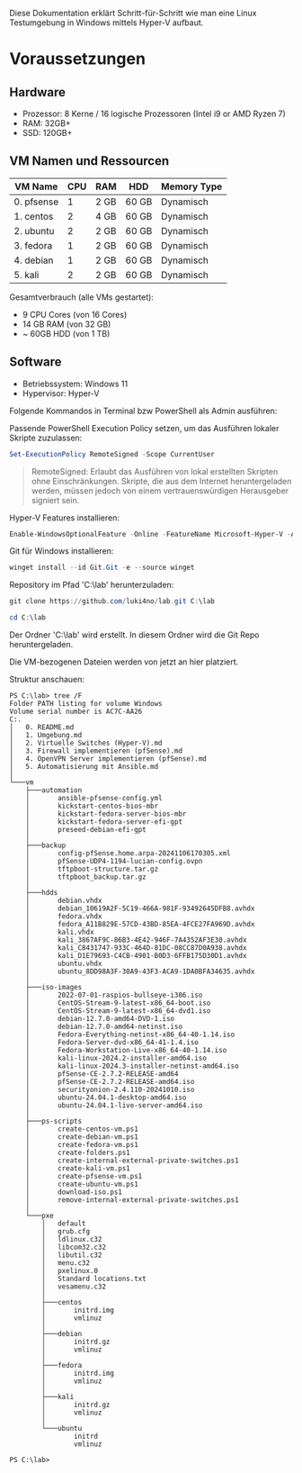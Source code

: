 Diese Dokumentation erklärt Schritt-für-Schritt wie man eine Linux Testumgebung in Windows mittels Hyper-V aufbaut.

# Voraussetzungen

## Hardware

* Prozessor: 8 Kerne / 16 logische Prozessoren (Intel i9 or AMD Ryzen 7)
* RAM: 32GB+
* SSD: 120GB+

## VM Namen und Ressourcen

| VM Name       | CPU | RAM   | HDD       | Memory Type |
|---------------|-----|-------|-----------|-------------|
| 0. pfsense    | 1   | 2 GB  | 60 GB     | Dynamisch   |
| 1. centos     | 2   | 4 GB  | 60 GB     | Dynamisch   |
| 2. ubuntu     | 2   | 2 GB  | 60 GB     | Dynamisch   |
| 3. fedora     | 1   | 2 GB  | 60 GB     | Dynamisch   |
| 4. debian     | 1   | 2 GB  | 60 GB     | Dynamisch   |
| 5. kali       | 2   | 2 GB  | 60 GB     | Dynamisch   |

Gesamtverbrauch (alle VMs gestartet):
* 9 CPU Cores (von 16 Cores)
* 14 GB RAM (von 32 GB)
* ~ 60GB HDD (von 1 TB)

## Software

* Betriebssystem: Windows 11
* Hypervisor: Hyper-V

Folgende Kommandos in Terminal bzw PowerShell als Admin ausführen:

Passende PowerShell Execution Policy setzen, um das Ausführen lokaler Skripte zuzulassen:

```powershell
Set-ExecutionPolicy RemoteSigned -Scope CurrentUser
```
> RemoteSigned: Erlaubt das Ausführen von lokal erstellten Skripten ohne Einschränkungen. Skripte, die aus dem Internet heruntergeladen werden, müssen jedoch von einem vertrauenswürdigen Herausgeber signiert sein.

Hyper-V Features installieren:

```powershell
Enable-WindowsOptionalFeature -Online -FeatureName Microsoft-Hyper-V -All
```

Git für Windows installieren:

```powershell
winget install --id Git.Git -e --source winget
```

Repository im Pfad 'C:\lab' herunterzuladen:

```powershell
git clone https://github.com/luki4no/lab.git C:\lab
```
```powershell
cd C:\lab
```

Der Ordner 'C:\lab' wird erstellt. In diesem Ordner wird die Git Repo heruntergeladen.

Die VM-bezogenen Dateien werden von jetzt an hier platziert.

Struktur anschauen:

```plaintext
PS C:\lab> tree /F
Folder PATH listing for volume Windows
Volume serial number is AC7C-AA26
C:.
│   0. README.md
│   1. Umgebung.md
│   2. Virtuelle Switches (Hyper-V).md
│   3. Firewall implementieren (pfSense).md
│   4. OpenVPN Server implementieren (pfSense).md
│   5. Automatisierung mit Ansible.md
│
└───vm
    ├───automation
    │       ansible-pfsense-config.yml
    │       kickstart-centos-bios-mbr
    │       kickstart-fedora-server-bios-mbr
    │       kickstart-fedora-server-efi-gpt
    │       preseed-debian-efi-gpt
    │
    ├───backup
    │       config-pfSense.home.arpa-20241106170305.xml
    │       pfSense-UDP4-1194-lucian-config.ovpn
    │       tftpboot-structure.tar.gz
    │       tftpboot_backup.tar.gz
    │       
    ├───hdds
    │       debian.vhdx
    │       debian_10619A2F-5C19-466A-981F-93492645DFB8.avhdx
    │       fedora.vhdx
    │       fedora_A11B829E-57CD-43BD-85EA-4FCE27FA969D.avhdx
    │       kali.vhdx
    │       kali_3867AF9C-86B3-4E42-946F-7A4352AF3E30.avhdx
    │       kali_C8431747-933C-464D-81DC-08CC87D0A938.avhdx
    │       kali_D1E79693-C4CB-4901-B0D3-6FFB175D30D1.avhdx
    │       ubuntu.vhdx
    │       ubuntu_8DD98A3F-30A9-43F3-ACA9-1DA0BFA34635.avhdx
    │
    ├───iso-images
    │       2022-07-01-raspios-bullseye-i386.iso
    │       CentOS-Stream-9-latest-x86_64-boot.iso
    │       CentOS-Stream-9-latest-x86_64-dvd1.iso
    │       debian-12.7.0-amd64-DVD-1.iso
    │       debian-12.7.0-amd64-netinst.iso
    │       Fedora-Everything-netinst-x86_64-40-1.14.iso
    │       Fedora-Server-dvd-x86_64-41-1.4.iso
    │       Fedora-Workstation-Live-x86_64-40-1.14.iso
    │       kali-linux-2024.2-installer-amd64.iso
    │       kali-linux-2024.3-installer-netinst-amd64.iso
    │       pfSense-CE-2.7.2-RELEASE-amd64
    │       pfSense-CE-2.7.2-RELEASE-amd64.iso
    │       securityonion-2.4.110-20241010.iso
    │       ubuntu-24.04.1-desktop-amd64.iso
    │       ubuntu-24.04.1-live-server-amd64.iso      
    │       
    ├───ps-scripts
    │       create-centos-vm.ps1
    │       create-debian-vm.ps1
    │       create-fedora-vm.ps1
    │       create-folders.ps1
    │       create-internal-external-private-switches.ps1
    │       create-kali-vm.ps1
    │       create-pfsense-vm.ps1
    │       create-ubuntu-vm.ps1
    │       download-iso.ps1
    │       remove-internal-external-private-switches.ps1
    │
    └───pxe
        │   default
        │   grub.cfg
        │   ldlinux.c32
        │   libcom32.c32
        │   libutil.c32
        │   menu.c32
        │   pxelinux.0
        │   Standard locations.txt
        │   vesamenu.c32
        │
        ├───centos
        │       initrd.img
        │       vmlinuz
        │
        ├───debian
        │       initrd.gz
        │       vmlinuz
        │
        ├───fedora
        │       initrd.img
        │       vmlinuz
        │
        ├───kali
        │       initrd.gz
        │       vmlinuz
        │
        └───ubuntu
                initrd
                vmlinuz

PS C:\lab>
```

